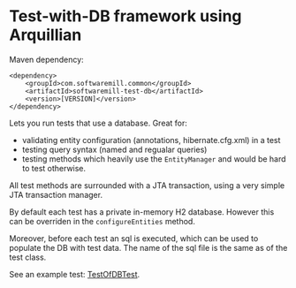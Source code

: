 # Test-with-DB framework using Arquillian

Maven dependency:

    <dependency>
        <groupId>com.softwaremill.common</groupId>
        <artifactId>softwaremill-test-db</artifactId>
        <version>[VERSION]</version>
    </dependency>

Lets you run tests that use a database. Great for:
* validating entity configuration (annotations, hibernate.cfg.xml) in a test
* testing query syntax (named and regualar queries)
* testing methods which heavily use the `EntityManager` and would be hard to test otherwise.

All test methods are surrounded with a JTA transaction, using a very simple JTA transaction manager.

By default each test has a private in-memory H2 database. However this can be overriden in the `configureEntities`
method.

Moreover, before each test an sql is executed, which can be used to populate the DB with test data. The name of the
sql file is the same as of the test class.

See an example test: [TestOfDBTest](/softwaremill/softwaremill-common/tree/master/softwaremill-test/softwaremill-test-db/src/test/java/com/softwaremill/common/dbtest/).
